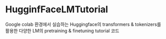 # HugginfFaceLMTutorial
Google colab 환경에서 실습하는 Huggingface의 transformers &amp; tokenizers를 활용한 다양한 LM의 pretraining &amp; finetuning tutorial 코드
